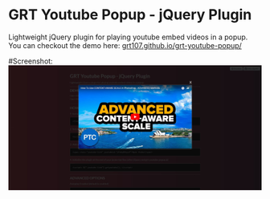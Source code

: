 # GRT Youtube Popup - jQuery Plugin
Lightweight jQuery plugin for playing youtube embed videos in a popup. 
You can checkout the demo here: [grt107.github.io/grt-youtube-popup/](http://grt107.github.io/grt-youtube-popup/)

#Screenshot:
![Alt text](/screenshot.jpg?raw=true "Optional Title")
